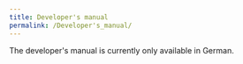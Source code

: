 ```yaml
---
title: Developer's manual
permalink: /Developer's_manual/
---
```


The developer's manual is currently only available in German.